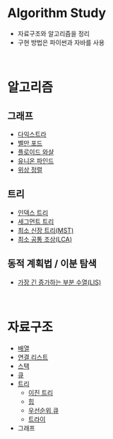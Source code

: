 # Algorithm Study
* 자료구조와 알고리즘을 정리
* 구현 방법은 파이썬과 자바를 사용

<br>

# 알고리즘

## 그래프
* [다익스트라](https://github.com/HYEEWON/algorithm-study/blob/main/graph/dijkstra.md)
* [벨만 포드](https://github.com/HYEEWON/algorithm-study/blob/main/graph/bellman-ford.md)
* [플로이드 와샬](https://github.com/HYEEWON/algorithm-study/blob/main/graph/floyd-warshall.md)
* [유니온 파인드](https://github.com/HYEEWON/algorithm-study/blob/main/graph/union-find.md)
* [위상 정렬](https://github.com/HYEEWON/algorithm-study/blob/main/graph/topological-sort.md)

## 트리
* [인덱스 트리](https://github.com/HYEEWON/algorithm-study/blob/main/tree/index-tree.md)
* [세그먼트 트리](https://github.com/HYEEWON/algorithm-study/blob/main/tree/segment-tree.md)
* [최소 신장 트리(MST)](https://github.com/HYEEWON/algorithm-study/blob/main/tree/mst.md)
* [최소 공통 조상(LCA)](https://github.com/HYEEWON/algorithm-study/blob/main/tree/lca.md)

## 동적 계획법 / 이분 탐색
* [가장 긴 증가하는 부분 수열(LIS)](https://github.com/HYEEWON/algorithm-study/blob/main/longest-increasing-subsequence/lis.md)

<br>

# 자료구조
* [배열](https://github.com/HYEEWON/algorithm-study/blob/main/data-structure/data-structure.md#배열)
* [연결 리스트](https://github.com/HYEEWON/algorithm-study/blob/main/data-structure/data-structure.md#연결-리스트)
* [스택](https://github.com/HYEEWON/algorithm-study/blob/main/data-structure/data-structure.md#스택)
* [큐](https://github.com/HYEEWON/algorithm-study/blob/main/data-structure/data-structure.md#큐)
* [트리](https://github.com/HYEEWON/algorithm-study/blob/main/data-structure/tree.md)
  * [이진 트리](https://github.com/HYEEWON/algorithm-study/blob/main/data-structure/tree.md#이진-트리-Binary-Tree)
  * [힙](https://github.com/HYEEWON/algorithm-study/blob/main/data-structure/tree.md#힙-Heap)
  * [우선순위 큐](https://github.com/HYEEWON/algorithm-study/blob/main/data-structure/tree.md#우선순위-큐-Priority-Queue)
  * [트라이](https://github.com/HYEEWON/algorithm-study/blob/main/data-structure/tree.md#트라이-Trie)
* 그래프